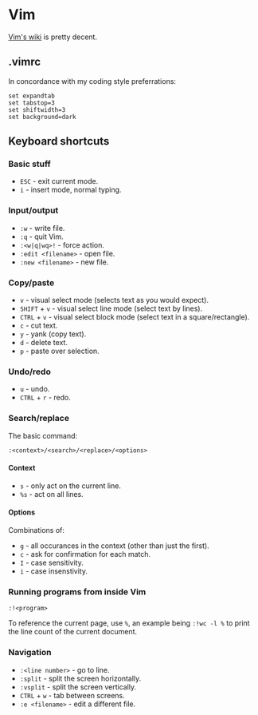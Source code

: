 # Vim


[Vim's wiki](http://vim.wikia.com/) is pretty decent.


## .vimrc


In concordance with my coding style preferrations:

    set expandtab
    set tabstop=3
    set shiftwidth=3
    set background=dark


## Keyboard shortcuts


### Basic stuff

* `ESC` - exit current mode.
* `i` - insert mode, normal typing.

### Input/output

* `:w` - write file.
* `:q` - quit Vim.
* `:<w|q|wq>!` - force action.
* `:edit <filename>` - open file.
* `:new <filename>` - new file.

### Copy/paste

* `v` - visual select mode (selects text as you would expect).
* `SHIFT` + `v` - visual select line mode (select text by lines).
* `CTRL` + `v` - visual select block mode (select text in a square/rectangle).
* `c` - cut text.
* `y` - yank (copy text).
* `d` - delete text.
* `p` - paste over selection.

### Undo/redo

* `u` - undo.
* `CTRL` + `r` - redo.

### Search/replace

The basic command:

    :<context>/<search>/<replace>/<options>

#### Context

* `s` - only act on the current line.
* `%s` - act on all lines.

#### Options

Combinations of:

* `g` - all occurances in the context (other than just the first).
* `c` - ask for confirmation for each match.
* `I` - case sensitivity.
* `i` - case insenstivity.


### Running programs from inside Vim


    :!<program>


To reference the current page, use `%`, an example being `:!wc -l %` to print the line count of the current document.

### Navigation


* `:<line number>` - go to line.
* `:split` - split the screen horizontally.
* `:vsplit` - split the screen vertically.
* `CTRL` + `w` - tab between screens.
* `:e <filename>` - edit a different file.

